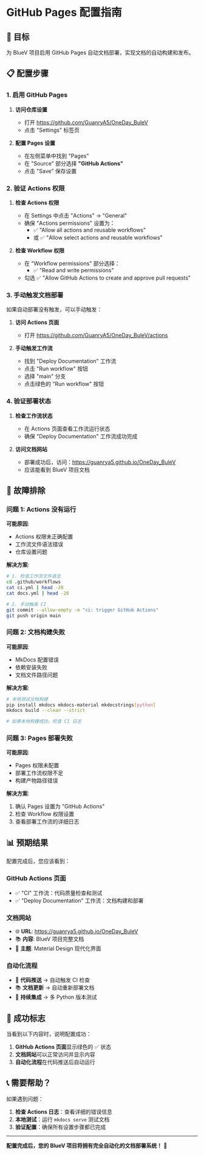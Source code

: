 # GitHub Pages 配置指南

## 🎯 目标

为 BlueV 项目启用 GitHub Pages 自动文档部署，实现文档的自动构建和发布。

## 📋 配置步骤

### 1. 启用 GitHub Pages

1. **访问仓库设置**
   - 打开 https://github.com/GuanryA5/OneDay_BuleV
   - 点击 "Settings" 标签页

2. **配置 Pages 设置**
   - 在左侧菜单中找到 "Pages"
   - 在 "Source" 部分选择 **"GitHub Actions"**
   - 点击 "Save" 保存设置

### 2. 验证 Actions 权限

1. **检查 Actions 权限**
   - 在 Settings 中点击 "Actions" → "General"
   - 确保 "Actions permissions" 设置为：
     - ✅ "Allow all actions and reusable workflows"
     - 或 ✅ "Allow select actions and reusable workflows"

2. **检查 Workflow 权限**
   - 在 "Workflow permissions" 部分选择：
     - ✅ "Read and write permissions"
   - 勾选 ✅ "Allow GitHub Actions to create and approve pull requests"

### 3. 手动触发文档部署

如果自动部署没有触发，可以手动触发：

1. **访问 Actions 页面**
   - 打开 https://github.com/GuanryA5/OneDay_BuleV/actions

2. **手动触发工作流**
   - 找到 "Deploy Documentation" 工作流
   - 点击 "Run workflow" 按钮
   - 选择 "main" 分支
   - 点击绿色的 "Run workflow" 按钮

### 4. 验证部署状态

1. **检查工作流状态**
   - 在 Actions 页面查看工作流运行状态
   - 确保 "Deploy Documentation" 工作流成功完成

2. **访问文档网站**
   - 部署成功后，访问：https://guanrya5.github.io/OneDay_BuleV
   - 应该能看到 BlueV 项目文档

## 🔧 故障排除

### 问题 1: Actions 没有运行

**可能原因**:
- Actions 权限未正确配置
- 工作流文件语法错误
- 仓库设置问题

**解决方案**:
```bash
# 1. 检查工作流文件语法
cd .github/workflows
cat ci.yml | head -20
cat docs.yml | head -20

# 2. 手动触发 CI
git commit --allow-empty -m "ci: trigger GitHub Actions"
git push origin main
```

### 问题 2: 文档构建失败

**可能原因**:
- MkDocs 配置错误
- 依赖安装失败
- 文档文件路径问题

**解决方案**:
```bash
# 本地测试文档构建
pip install mkdocs mkdocs-material mkdocstrings[python]
mkdocs build --clean --strict

# 如果本地构建成功，检查 CI 日志
```

### 问题 3: Pages 部署失败

**可能原因**:
- Pages 权限未配置
- 部署工作流权限不足
- 构建产物路径错误

**解决方案**:
1. 确认 Pages 设置为 "GitHub Actions"
2. 检查 Workflow 权限设置
3. 查看部署工作流的详细日志

## 📊 预期结果

配置完成后，您应该看到：

### GitHub Actions 页面
- ✅ "CI" 工作流：代码质量检查和测试
- ✅ "Deploy Documentation" 工作流：文档构建和部署

### 文档网站
- 🌐 **URL**: https://guanrya5.github.io/OneDay_BuleV
- 📚 **内容**: BlueV 项目完整文档
- 🎨 **主题**: Material Design 现代化界面

### 自动化流程
- 📝 **代码推送** → 自动触发 CI 检查
- 📚 **文档更新** → 自动重新部署文档
- 🔄 **持续集成** → 多 Python 版本测试

## 🎉 成功标志

当看到以下内容时，说明配置成功：

1. **GitHub Actions 页面**显示绿色的 ✅ 状态
2. **文档网站**可以正常访问并显示内容
3. **自动化流程**在代码推送后自动运行

## 📞 需要帮助？

如果遇到问题：

1. **检查 Actions 日志**：查看详细的错误信息
2. **本地测试**：运行 `mkdocs serve` 测试文档
3. **验证配置**：确保所有设置步骤都已完成

---

**配置完成后，您的 BlueV 项目将拥有完全自动化的文档部署系统！** 🚀
